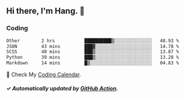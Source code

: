 ## Hi there, I'm Hang. 👋

### Coding

<!--START_SECTION:waka-->

```txt
Other        2 hrs           ██████████▒░░░░░░░░░░░░░░   40.93 %
JSON         43 mins         ███▓░░░░░░░░░░░░░░░░░░░░░   14.78 %
SCSS         40 mins         ███▒░░░░░░░░░░░░░░░░░░░░░   13.87 %
Python       39 mins         ███▒░░░░░░░░░░░░░░░░░░░░░   13.28 %
Markdown     14 mins         █▒░░░░░░░░░░░░░░░░░░░░░░░   04.83 %
```

<!--END_SECTION:waka-->

🎉 Check My [Coding Calendar](https://github-chart-huhuhang.vercel.app/huhuhang).

##### ✓ Automatically updated by [GitHub Action](https://github.com/huhuhang/huhuhang/actions).

